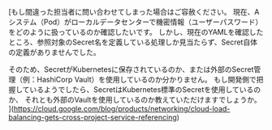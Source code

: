 [もし間違った担当者に問い合わせてしまった場合はご容赦ください。
現在、Aシステム（Pod）がローカルデータセンターで機密情報（ユーザーパスワード）をどのように扱っているのか確認したいです。
しかし、現在のYAMLを確認したところ、参照対象のSecret名を定義している処理しか見当たらず、Secret自体の定義がありませんでした。

そのため、SecretがKubernetesに保存されているのか、または外部のSecret管理（例：HashiCorp Vault）を使用しているのか分かりません。
もし開発側で把握しているようでしたら、SecretはKubernetes標準のSecretを使用しているのか、
それとも外部のVaultを使用しているのか教えていただけますでしょうか。
](https://cloud.google.com/blog/products/networking/cloud-load-balancing-gets-cross-project-service-referencing)
